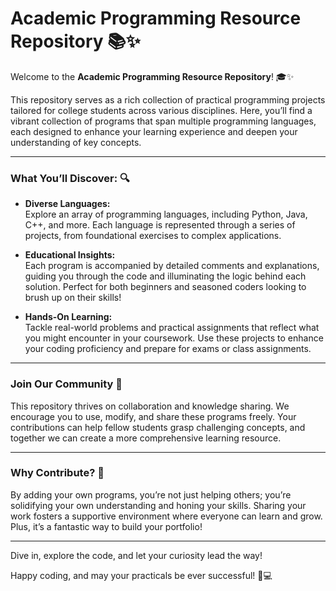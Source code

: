 # Academic Programming Resource Repository 📚✨

Welcome to the **Academic Programming Resource Repository**! 🎓✨ 

This repository serves as a rich collection of practical programming projects tailored for college students across various disciplines. Here, you’ll find a vibrant collection of programs that span multiple programming languages, each designed to enhance your learning experience and deepen your understanding of key concepts.

---

### What You’ll Discover: 🔍

- **Diverse Languages:**  
  Explore an array of programming languages, including Python, Java, C++, and more. Each language is represented through a series of projects, from foundational exercises to complex applications.

- **Educational Insights:**  
  Each program is accompanied by detailed comments and explanations, guiding you through the code and illuminating the logic behind each solution. Perfect for both beginners and seasoned coders looking to brush up on their skills!

- **Hands-On Learning:**  
  Tackle real-world problems and practical assignments that reflect what you might encounter in your coursework. Use these projects to enhance your coding proficiency and prepare for exams or class assignments.

---

### Join Our Community 🤝

This repository thrives on collaboration and knowledge sharing. We encourage you to use, modify, and share these programs freely. Your contributions can help fellow students grasp challenging concepts, and together we can create a more comprehensive learning resource.

---

### Why Contribute? 🌟

By adding your own programs, you’re not just helping others; you’re solidifying your own understanding and honing your skills. Sharing your work fosters a supportive environment where everyone can learn and grow. Plus, it’s a fantastic way to build your portfolio!

---

Dive in, explore the code, and let your curiosity lead the way! 

Happy coding, and may your practicals be ever successful! 🚀💻
